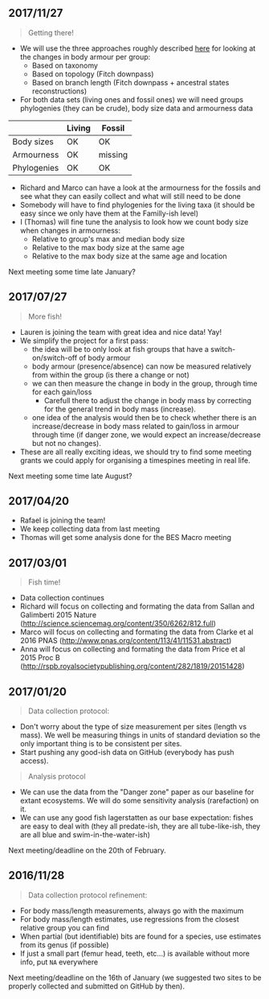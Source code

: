 ## 2017/11/27

> Getting there!
 * We will use the three approaches roughly described [here](https://cdn.rawgit.com/TGuillerme/Timespines/a149bcb5/Analysis/ArmorChange.html) for looking at the changes in body armour per group:
 	* Based on taxonomy
 	* Based on topology (Fitch downpass)
 	* Based on branch length (Fitch downpass + ancestral states reconstructions)
 * For both data sets (living ones and fossil ones) we will need groups phylogenies (they can be crude), body size data and armourness data

|   | Living  | Fossil  |
|---|---|---|
| Body sizes | OK | OK |
| Armourness | OK | missing |
| Phylogenies | OK | OK |

 * Richard and Marco can have a look at the armourness for the fossils and see what they can easily collect and what will still need to be done
 * Somebody will have to find phylogenies for the living taxa (it should be easy since we only have them at the Familly-ish level)
 * I (Thomas) will fine tune the analysis to look how we count body size when changes in armourness:
 	* Relative to group's max and median body size
 	* Relative to the max body size at the same age
 	* Relative to the max body size at the same age and location

Next meeting some time late January?

## 2017/07/27

> More fish!
 * Lauren is joining the team with great idea and nice data! Yay!
 * We simplify the project for a first pass:
 	* the idea will be to only look at fish groups that have a switch-on/switch-off of body armour
 	* body armour (presence/absence) can now be measured relatively from within the group (is there a change or not)
 	* we can then measure the change in body in the group, through time for each gain/loss
 		* Carefull there to adjust the change in body mass by correcting for the general trend in body mass (increase).
 	* one idea of the analysis would then be to check whether there is an increase/decrease in body mass related to gain/loss in armour through time (if danger zone, we would expect an increase/decrease but not no changes).
 * These are all really exciting ideas, we should try to find some meeting grants we could apply for organising a timespines meeting in real life.

Next meeting some time late August?

## 2017/04/20

 * Rafael is joining the team!
 * We keep collecting data from last meeting
 * Thomas will get some analysis done for the BES Macro meeting
 
## 2017/03/01

> Fish time!
 * Data collection continues
 * Richard will focus on collecting and formating the data from Sallan and Galimberti 2015 Nature (http://science.sciencemag.org/content/350/6262/812.full)
 * Marco will focus on collecting and formating the data from Clarke et al 2016 PNAS (http://www.pnas.org/content/113/41/11531.abstract)	
 * Anna will focus on collecting and formating the data from Price et al 2015 Proc B (http://rspb.royalsocietypublishing.org/content/282/1819/20151428)

## 2017/01/20

> Data collection protocol:
 * Don't worry about the type of size measurement per sites (length vs mass). We well be measuring things in units of standard deviation so the only important thing is to be consistent per sites.
 * Start pushing any good-ish data on GitHub (everybody has push access).

> Analysis protocol
 * We can use the data from the "Danger zone" paper as our baseline for extant ecosystems. We will do some sensitivity analysis (rarefaction) on it.
 * We can use any good fish lagerstatten as our base expectation: fishes are easy to deal with (they all predate-ish, they are all tube-like-ish, they are all blue and swim-in-the-water-ish)

Next meeting/deadline on the 20th of February.

## 2016/11/28

> Data collection protocol refinement:
 * For body mass/length measurements, always go with the maximum
 * For body mass/length estimates, use regressions from the closest relative group you can find
 * When partial (but identifiable) bits are found for a species, use estimates from its genus (if possible)
 * If just a small part (femur head, teeth, etc...) is available without more info, put `NA` everywhere
 
Next meeting/deadline on the 16th of January (we suggested two sites to be properly collected and submitted on GitHub by then).
 
